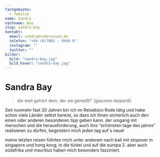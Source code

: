 ```yaml
---
fachgebiete:
  - familie
name: Sandra
nachname: Bay
slug: sandra-bay
kontakt:
  email: sandra@rodereisen.de
  telefon: "+49 (0)7062 - 9499 0"
  instagram: ""
  twitter: ""
bilder:
  bild: "sandra-bay.jpg"
  bild_hover: "sandra-bay.jpg"
---
```


# Sandra Bay

> die welt gehört dem, der sie genießt!” (giacomo leopardi)

Seit nunmehr fast 20 Jahren bin ich im Reisebüro Rode tätig und habe schon viele Länder selbst bereist, so dass ich ihnen sicherlich auch den einen oder anderen besonderen tipp geben kann. der umgang mit menschen und die herausforderung, auch ihre “schönsten tage des jahres” realisieren zu dürfen, begeistern mich jeden tag auf´s neue!

meine letzten reisen führten mich unter anderem nach bali mit stopover in singapore und hong kong, in die türkei und auf die europa 2. aber auch südafrika und mauritius haben mich besonders fasziniert.

